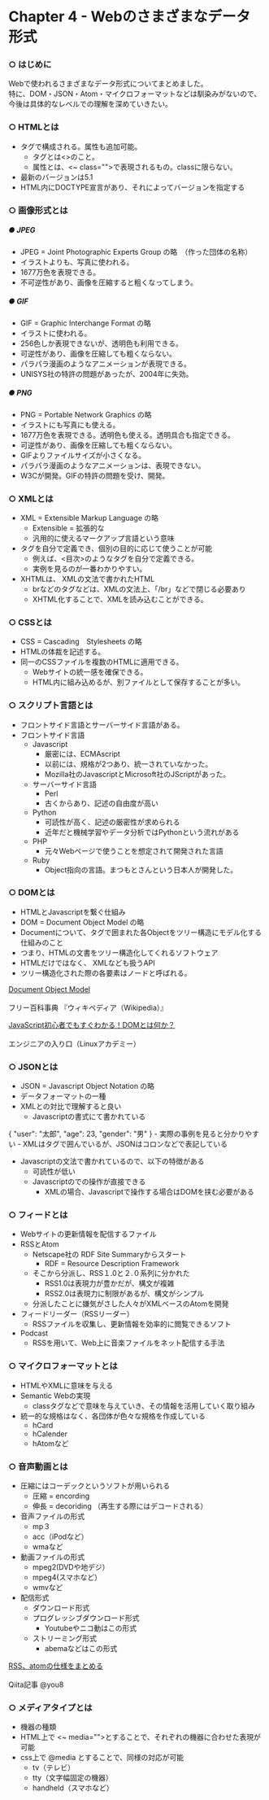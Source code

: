 # Chapter 4 - Webのさまざまなデータ形式

### ○ はじめに

Webで使われるさまざまなデータ形式についてまとめました。<br>
特に、DOM・JSON・Atom・マイクロフォーマットなどは馴染みがないので、<br>
今後は具体的なレベルでの理解を深めていきたい。

### ○ HTMLとは

- タグで構成される。属性も追加可能。
  - タグとは<>のこと。
  - 属性とは、<~ class="">で表現されるもの。classに限らない。
- 最新のバージョンは5.1
- HTML内にDOCTYPE宣言があり、それによってバージョンを指定する

### ○ 画像形式とは

##### ● JPEG

- JPEG = Joint Photographic Experts Group の略　（作った団体の名称）
- イラストよりも、写真に使われる。
- 1677万色を表現できる。
- 不可逆性があり、画像を圧縮すると粗くなってしまう。

##### ● GIF

- GIF = Graphic Interchange Format の略
- イラストに使われる。
- 256色しか表現できないが、透明色も利用できる。
- 可逆性があり、画像を圧縮しても粗くならない。
- パラパラ漫画のようなアニメーションが表現できる。
- UNISYS社の特許の問題があったが、2004年に失効。

##### ● PNG

- PNG = Portable Network Graphics の略
- イラストにも写真にも使える。
- 1677万色を表現できる。透明色も使える。透明具合も指定できる。
- 可逆性があり、画像を圧縮しても粗くならない。
- GIFよりファイルサイズが小さくなる。
- パラパラ漫画のようなアニメーションは、表現できない。
- W3Cが開発。GIFの特許の問題を受け、開発。

### ○ XMLとは

- XML = Extensible Markup Language の略
  - Extensible = 拡張的な
  - 汎用的に使えるマークアップ言語という意味
- タグを自分で定義でき、個別の目的に応じて使うことが可能
  - 例えば、<目次>のようなタグを自分で定義できる。
  - 実例を見るのが一番わかりやすい。
- XHTMLは、 XMLの文法で書かれたHTML
  - brなどのタグなどは、XMLの文法上、「/br」などで閉じる必要あり
  - XHTML化することで、XMLを読み込むことができる。
 
### ○ CSSとは

- CSS = Cascading　Stylesheets の略
- HTMLの体裁を記述する。
- 同一のCSSファイルを複数のHTMLに適用できる。
  - Webサイトの統一感を確保できる。
  - HTML内に組み込めるが、別ファイルとして保存することが多い。

### ○ スクリプト言語とは

- フロントサイド言語とサーバーサイド言語がある。
- フロントサイド言語　
  - Javascript
    - 厳密には、ECMAscript
    - 以前には、規格が2つあり、統一されていなかった。
    - Mozilla社のJavascriptとMicrosoft社のJScriptがあった。
  - サーバーサイド言語
    - Perl
    - 古くからあり、記述の自由度が高い
  - Python
    - 可読性が高く、記述の厳密性が求められる
    - 近年だと機械学習やデータ分析ではPythonという流れがある
  - PHP
    - 元々Webページで使うことを想定されて開発された言語
  - Ruby
    - Object指向の言語。まつもとさんという日本人が開発した。
   
### ○ DOMとは

- HTMLとJavascriptを繋ぐ仕組み
- DOM = Document Object Model の略
- Documentについて、タグで囲まれた各Objectをツリー構造にモデル化する仕組みのこと
 - つまり、HTMLの文書をツリー構造化してくれるソフトウェア
 - HTMLだけではなく、 XMLなども扱うAPI
- ツリー構造化された際の各要素はノードと呼ばれる。<br>

><a href="https://ja.wikipedia.org/wiki/Document_Object_Model">
  Document Object Model</a><br><br>
フリー百科事典 『ウィキペディア（Wikipedia）』<br>

><a href="https://eng-entrance.com/what-is-dom">
  JavaScript初心者でもすぐわかる！DOMとは何か？</a><br><br>
エンジニアの入り口（Linuxアカデミー）<br>

### ○ JSONとは

- JSON = Javascript Object Notation の略
- データフォーマットの一種
- XMLとの対比で理解すると良い
  - Javascriptの書式にて書かれている

 {
    "user": "太郎",
    "age": 23,
    "gender": "男"
}
    - 実際の事例を見ると分かりやすい
    - XMLはタグで囲んでいるが、JSONはコロンなどで表記している
- Javascriptの文法で書かれているので、以下の特徴がある
  - 可読性が低い
  - Javascriptのでの操作が直接できる
    - XMLの場合、Javascriptで操作する場合はDOMを挟む必要がある

### ○ フィードとは

- Webサイトの更新情報を配信するファイル
- RSSとAtom
  - Netscape社の RDF Site Summaryからスタート
    - RDF = Resource Description Framework
  - そこから分派し、RSS１.0と２.０系列に分かれた
    - RSS1.0は表現力が豊かだが、構文が複雑
    - RSS2.0は表現力に制限があるが、構文がシンプル
  - 分派したことに嫌気がさした人々がXMLベースのAtomを開発
- フィードリーダー（RSSリーダー）
  - RSSファイルを収集し、更新情報を効率的に閲覧できるソフト
- Podcast
  - RSSを用いて、Web上に音楽ファイルをネット配信する手法
  
### ○ マイクロフォーマットとは

- HTMLやXMLに意味を与える
- Semantic Webの実現
  - classタグなどで意味を与えていき、その情報を活用していく取り組み
- 統一的な規格はなく、各団体が色々な規格を作成している
  - hCard
  - hCalender
  - hAtomなど

### ○ 音声動画とは

- 圧縮にはコーデックというソフトが用いられる
  - 圧縮 = encording
  - 伸長 = decoriding （再生する際にはデコードされる）
- 音声ファイルの形式
  - mp３
  - acc（iPodなど）
  - wmaなど
- 動画ファイルの形式
  - mpeg2(DVDや地デジ）
  - mpeg4(スマホなど）
  - wmvなど
- 配信形式
  - ダウンロード形式
  - プログレッシブダウンロード形式
    - Youtubeやニコ動はこの形式
  - ストリーミング形式
    - abemaなどはこの形式

><a href="https://qiita.com/you8/items/e903fd463cf770688e1e">
  RSS、atomの仕様をまとめる</a><br><br>
Qiita記事 @you8<br>

### ○ メディアタイプとは

- 機器の種類
- HTML上で <~ media="">とすることで、それぞれの機器に合わせた表現が可能
- css上で @media とすることで、同様の対応が可能
  - tv（テレビ）
  - tty（文字幅固定の機器）
  - handheld（スマホなど）
